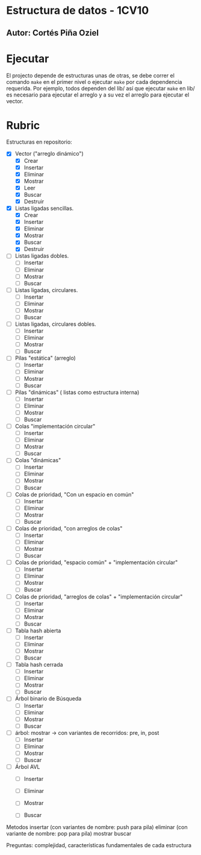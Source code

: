 # Estructura de datos - 1CV10
## Autor: Cortés Piña Oziel

# Ejecutar
El projecto depende de estructuras unas de otras, se debe correr el comando `make` en el primer nivel o ejecutar `make` por cada dependencia requerida. Por ejemplo, todos dependen del lib/ así que ejecutar `make` en lib/ es necesario para ejecutar el arreglo y a su vez el arreglo para ejecutar el vector.

# Rubric
Estructuras en repositorio:
- [X] Vector ("arreglo dinámico")
    - [x] Crear
    - [x] Insertar
    - [X] Eliminar
    - [x] Mostrar
    - [x] Leer
    - [x] Buscar
    - [x] Destruir
- [x] Listas ligadas sencillas.
    - [x] Crear
    - [x] Insertar
    - [x] Eliminar
    - [x] Mostrar
    - [x] Buscar
    - [x] Destruir
- [ ] Listas ligadas dobles.
    - [ ] Insertar
    - [ ] Eliminar
    - [ ] Mostrar
    - [ ] Buscar
- [ ] Listas ligadas, circulares.
    - [ ] Insertar
    - [ ] Eliminar
    - [ ] Mostrar
    - [ ] Buscar
- [ ] Listas ligadas, circulares dobles.
    - [ ] Insertar
    - [ ] Eliminar
    - [ ] Mostrar
    - [ ] Buscar
- [ ] Pilas "estática" (arreglo)
    - [ ] Insertar
    - [ ] Eliminar
    - [ ] Mostrar
    - [ ] Buscar
- [ ] Pilas "dinámicas" ( listas como estructura interna)
    - [ ] Insertar
    - [ ] Eliminar
    - [ ] Mostrar
    - [ ] Buscar
- [ ] Colas "implementación circular"
    - [ ] Insertar
    - [ ] Eliminar
    - [ ] Mostrar
    - [ ] Buscar
- [ ] Colas "dinámicas"
    - [ ] Insertar
    - [ ] Eliminar
    - [ ] Mostrar
    - [ ] Buscar
- [ ] Colas de prioridad, "Con un espacio en común"
    - [ ] Insertar
    - [ ] Eliminar
    - [ ] Mostrar
    - [ ] Buscar
- [ ] Colas de prioridad, "con arreglos de colas"
    - [ ] Insertar
    - [ ] Eliminar
    - [ ] Mostrar
    - [ ] Buscar
- [ ] Colas de prioridad, "espacio común" + "implementación circular"
    - [ ] Insertar
    - [ ] Eliminar
    - [ ] Mostrar
    - [ ] Buscar
- [ ] Colas de prioridad, "arreglos de colas" + "implementación circular"
    - [ ] Insertar
    - [ ] Eliminar
    - [ ] Mostrar
    - [ ] Buscar
- [ ] Tabla hash abierta
    - [ ] Insertar
    - [ ] Eliminar
    - [ ] Mostrar
    - [ ] Buscar
- [ ] Tabla hash cerrada
    - [ ] Insertar
    - [ ] Eliminar
    - [ ] Mostrar
    - [ ] Buscar
- [ ] Árbol binario de Búsqueda
    - [ ] Insertar
    - [ ] Eliminar
    - [ ] Mostrar
    - [ ] Buscar
- [ ] árbol: mostrar -> con variantes de recorridos: pre, in, post
    - [ ] Insertar
    - [ ] Eliminar
    - [ ] Mostrar
    - [ ] Buscar
- [ ] Árbol AVL
    - [ ] Insertar
    - [ ] Eliminar
    - [ ] Mostrar
    - [ ] Buscar


Metodos
insertar (con variantes de nombre: push para pila)
eliminar (con variante de nombre: pop para pila)
mostrar
buscar

Preguntas: 
complejidad, características fundamentales de cada estructura